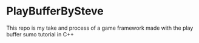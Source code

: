 # PlayBufferBySteve
This repo is my take and process of a game framework made with the play buffer sumo tutorial in C++
